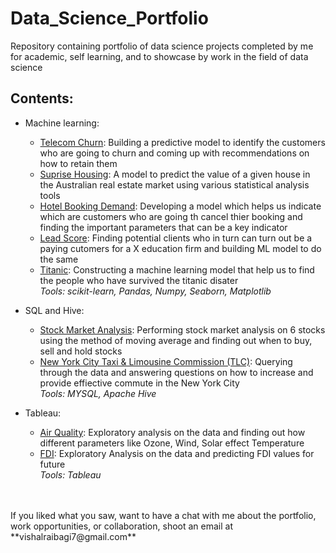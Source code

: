 # Data_Science_Portfolio

Repository containing portfolio of data science projects completed by me for academic, self learning, and to showcase by work in the field of data science

## Contents:
- Machine learning:
  - [Telecom Churn](https://github.com/Vishal1478/Data_Science_Portfolio/tree/master/Machine_Learning/Telecom_Churn): Building a predictive model to identify the customers who are going to churn and coming up with recommendations on how to retain them
  - [Suprise Housing](https://github.com/Vishal1478/Data_Science_Portfolio/tree/master/Machine_Learning/Suprise_Housing): A model to predict the value of a given house in the Australian real estate market using various statistical analysis tools
  - [Hotel Booking Demand](https://github.com/Vishal1478/Data_Science_Portfolio/tree/master/Machine_Learning/Hotel_Booking_Demand): Developing a model which helps us indicate which are customers who are going th cancel thier booking and finding the important parameters that can be a key indicator
  - [Lead Score](https://github.com/Vishal1478/Data_Science_Portfolio/tree/master/Machine_Learning/Lead_Score): Finding potential clients who in turn can turn out be a paying cutomers for a X education firm and building ML model to do the same
  - [Titanic](https://github.com/Vishal1478/Data_Science_Portfolio/tree/master/Machine_Learning/Titanic): Constructing a machine learning model that help us to find the people who have survived the titanic disater<br>
  _Tools: scikit-learn, Pandas, Numpy, Seaborn, Matplotlib_
  
- SQL and Hive:
  - [Stock Market Analysis](https://github.com/Vishal1478/Data_Science_Portfolio/tree/master/SQL_Hive/Stock_Market_Analysis): Performing stock market analysis on 6 stocks using the method of moving average and finding out when to buy, sell and hold stocks
  - [New York City Taxi & Limousine Commission (TLC)](https://github.com/Vishal1478/Data_Science_Portfolio/tree/master/SQL_Hive/NYC_Taxi_Limousine%20Commission): Querying through the data and answering questions on how to increase and provide effiective commute in the New York City<br>
 _Tools: MYSQL, Apache Hive_
 
- Tableau:
  - [Air Quality](https://github.com/Vishal1478/Data_Science_Portfolio/tree/master/Tableau/Air_Quality): Exploratory analysis on the data and finding out how different parameters like Ozone, Wind, Solar effect Temperature
  - [FDI](https://github.com/Vishal1478/Data_Science_Portfolio/tree/master/Tableau/FDI): Exploratory Analysis on the data and predicting FDI values for future<br>
 _Tools: Tableau_
 <br>
 <br>
 If you liked what you saw, want to have a chat with me about the portfolio, work opportunities, or collaboration, shoot an email at **vishalraibagi7@gmail.com**
